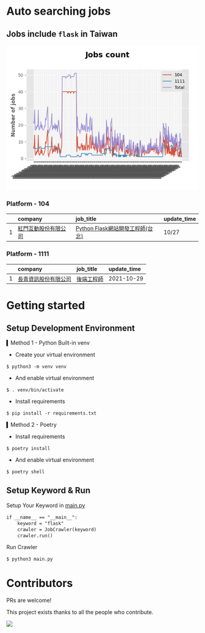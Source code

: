 # Auto searching jobs

## Jobs include `flask` in Taiwan 

 ![image](./doc/plot_img.jpg)


### Platform - 104


|    | company                                                                           | job_title                                                                                | update_time   |
|---:|:----------------------------------------------------------------------------------|:-----------------------------------------------------------------------------------------|:--------------|
|  1 | [紅門互動股份有限公司](https://www.104.com.tw/company/oh4m67k?jobsource=jolist_b_relevance) | [Python Flask網站開發工程師(台北)](https://www.104.com.tw/job/6xtfl?jobsource=jolist_b_relevance) | 10/27         |

### Platform - 1111


|    | company                                              | job_title                                      | update_time   |
|---:|:-----------------------------------------------------|:-----------------------------------------------|:--------------|
|  1 | [長青資訊股份有限公司](https://www.1111.com.tw/corp/71694811/) | [後端工程師](https://www.1111.com.tw/job/85012186/) | 2021-10-29    |



# Getting started
## Setup Development Environment
▍Method 1 - Python Built-in venv

- Create your virtual environment
```
$ python3 -m venv venv
```
- And enable virtual environment
```
$ . venv/bin/activate
```
- Install requirements
```
$ pip install -r requirements.txt 
```

▍Method 2 - Poetry
- Install requirements
```
$ poetry install
```
- And enable virtual environment
```
$ poetry shell
```

## Setup Keyword & Run

Setup Your Keyword in [main.py](./main.py#L88)
```
if __name__ == "__main__":
    keyword = "flask"
    crawler = JobCrawler(keyword)
    crawler.run()
```

Run Crawler
```
$ python3 main.py
```

# Contributors
PRs are welcome!

This project exists thanks to all the people who contribute.

<a href="https://github.com/hsuanchi/auto-search-flask-job/graphs/contributors">
  <img src="https://contrib.rocks/image?repo=hsuanchi/auto-search-flask-job"/>
</a>
